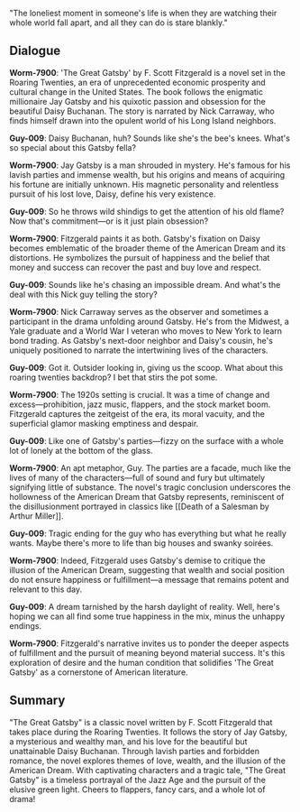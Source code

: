 "The loneliest moment in someone's life is when they are watching their whole world fall apart, and all they can do is stare blankly."

## Dialogue
**Worm-7900**: 'The Great Gatsby' by F. Scott Fitzgerald is a novel set in the Roaring Twenties, an era of unprecedented economic prosperity and cultural change in the United States. The book follows the enigmatic millionaire Jay Gatsby and his quixotic passion and obsession for the beautiful Daisy Buchanan. The story is narrated by Nick Carraway, who finds himself drawn into the opulent world of his Long Island neighbors.

**Guy-009**: Daisy Buchanan, huh? Sounds like she's the bee's knees. What's so special about this Gatsby fella?

**Worm-7900**: Jay Gatsby is a man shrouded in mystery. He's famous for his lavish parties and immense wealth, but his origins and means of acquiring his fortune are initially unknown. His magnetic personality and relentless pursuit of his lost love, Daisy, define his very existence.

**Guy-009**: So he throws wild shindigs to get the attention of his old flame? Now that's commitment—or is it just plain obsession?

**Worm-7900**: Fitzgerald paints it as both. Gatsby's fixation on Daisy becomes emblematic of the broader theme of the American Dream and its distortions. He symbolizes the pursuit of happiness and the belief that money and success can recover the past and buy love and respect.

**Guy-009**: Sounds like he's chasing an impossible dream. And what's the deal with this Nick guy telling the story?

**Worm-7900**: Nick Carraway serves as the observer and sometimes a participant in the drama unfolding around Gatsby. He's from the Midwest, a Yale graduate and a World War I veteran who moves to New York to learn bond trading. As Gatsby's next-door neighbor and Daisy's cousin, he's uniquely positioned to narrate the intertwining lives of the characters.

**Guy-009**: Got it. Outsider looking in, giving us the scoop. What about this roaring twenties backdrop? I bet that stirs the pot some.

**Worm-7900**: The 1920s setting is crucial. It was a time of change and excess—prohibition, jazz music, flappers, and the stock market boom. Fitzgerald captures the zeitgeist of the era, its moral vacuity, and the superficial glamor masking emptiness and despair.

**Guy-009**: Like one of Gatsby's parties—fizzy on the surface with a whole lot of lonely at the bottom of the glass.

**Worm-7900**: An apt metaphor, Guy. The parties are a facade, much like the lives of many of the characters—full of sound and fury but ultimately signifying little of substance. The novel's tragic conclusion underscores the hollowness of the American Dream that Gatsby represents, reminiscent of the disillusionment portrayed in classics like [[Death of a Salesman by Arthur Miller]].

**Guy-009**: Tragic ending for the guy who has everything but what he really wants. Maybe there's more to life than big houses and swanky soirées.

**Worm-7900**: Indeed, Fitzgerald uses Gatsby's demise to critique the illusion of the American Dream, suggesting that wealth and social position do not ensure happiness or fulfillment—a message that remains potent and relevant to this day.

**Guy-009**: A dream tarnished by the harsh daylight of reality. Well, here's hoping we can all find some true happiness in the mix, minus the unhappy endings.

**Worm-7900**: Fitzgerald's narrative invites us to ponder the deeper aspects of fulfillment and the pursuit of meaning beyond material success. It's this exploration of desire and the human condition that solidifies 'The Great Gatsby' as a cornerstone of American literature.

## Summary
"The Great Gatsby" is a classic novel written by F. Scott Fitzgerald that takes place during the Roaring Twenties. It follows the story of Jay Gatsby, a mysterious and wealthy man, and his love for the beautiful but unattainable Daisy Buchanan. Through lavish parties and forbidden romance, the novel explores themes of love, wealth, and the illusion of the American Dream. With captivating characters and a tragic tale, "The Great Gatsby" is a timeless portrayal of the Jazz Age and the pursuit of the elusive green light. Cheers to flappers, fancy cars, and a whole lot of drama!